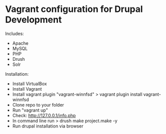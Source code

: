 <h1>Vagrant configuration for Drupal Development</h1>

Includes:
  - Apache
  - MySQL
  - PHP
  - Drush
  - Solr

Installation:
  - Install VirtualBox
  - Install Vagrant
  - Install vagrant plugin "vagrant-winnfsd" > vagrant plugin install vagrant-winnfsd
  - Clone repo to your folder
  - Run "vagrant up"
  - Check: http://127.0.0.1/info.php
  - In command line run > drush make project.make -y
  - Run drupal installation via browser